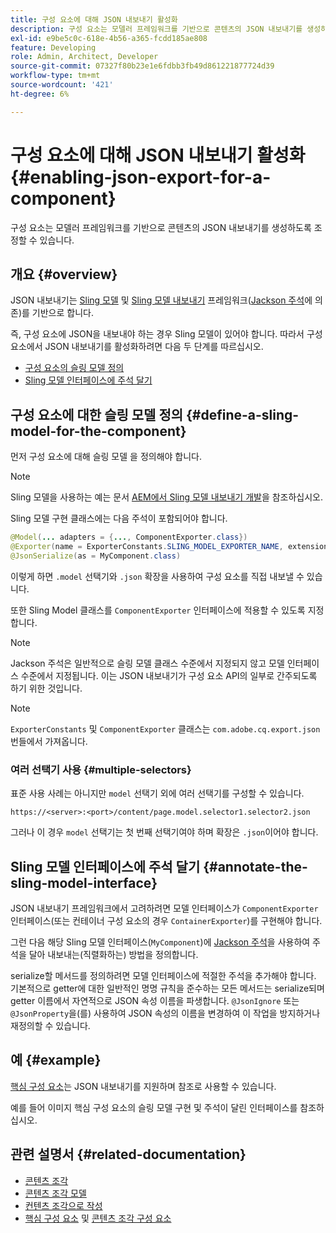 ```yaml
---
title: 구성 요소에 대해 JSON 내보내기 활성화
description: 구성 요소는 모델러 프레임워크를 기반으로 콘텐츠의 JSON 내보내기를 생성하도록 조정할 수 있습니다.
exl-id: e9be5c0c-618e-4b56-a365-fcdd185ae808
feature: Developing
role: Admin, Architect, Developer
source-git-commit: 07327f80b23e1e6fdbb3fb49d861221877724d39
workflow-type: tm+mt
source-wordcount: '421'
ht-degree: 6%

---
```


# 구성 요소에 대해 JSON 내보내기 활성화 {#enabling-json-export-for-a-component}

구성 요소는 모델러 프레임워크를 기반으로 콘텐츠의 JSON 내보내기를 생성하도록 조정할 수 있습니다.

## 개요 {#overview}

JSON 내보내기는 [Sling 모델](https://sling.apache.org/documentation/bundles/models.html) 및 [Sling 모델 내보내기](https://sling.apache.org/documentation/bundles/models.html#exporter-framework-since-130) 프레임워크([Jackson 주석](https://github.com/FasterXML/jackson-annotations/wiki/Jackson-Annotations)에 의존)를 기반으로 합니다.

즉, 구성 요소에 JSON을 내보내야 하는 경우 Sling 모델이 있어야 합니다. 따라서 구성 요소에서 JSON 내보내기를 활성화하려면 다음 두 단계를 따르십시오.

* [구성 요소의 슬링 모델 정의](#define-a-sling-model-for-the-component)
* [Sling 모델 인터페이스에 주석 달기](#annotate-the-sling-model-interface)

## 구성 요소에 대한 슬링 모델 정의 {#define-a-sling-model-for-the-component}

먼저 구성 요소에 대해 슬링 모델 을 정의해야 합니다.

>[!NOTE]
>
>Sling 모델을 사용하는 예는 문서 [AEM에서 Sling 모델 내보내기 개발](https://experienceleague.adobe.com/docs/experience-manager-learn/foundation/development/develop-sling-model-exporter.html?lang=ko)을 참조하십시오.

Sling 모델 구현 클래스에는 다음 주석이 포함되어야 합니다.

```java
@Model(... adapters = {..., ComponentExporter.class})
@Exporter(name = ExporterConstants.SLING_MODEL_EXPORTER_NAME, extensions = ExporterConstants.SLING_MODEL_EXTENSION)
@JsonSerialize(as = MyComponent.class)
```

이렇게 하면 `.model` 선택기와 `.json` 확장을 사용하여 구성 요소를 직접 내보낼 수 있습니다.

또한 Sling Model 클래스를 `ComponentExporter` 인터페이스에 적용할 수 있도록 지정합니다.

>[!NOTE]
>
>Jackson 주석은 일반적으로 슬링 모델 클래스 수준에서 지정되지 않고 모델 인터페이스 수준에서 지정됩니다. 이는 JSON 내보내기가 구성 요소 API의 일부로 간주되도록 하기 위한 것입니다.

>[!NOTE]
>
>`ExporterConstants` 및 `ComponentExporter` 클래스는 `com.adobe.cq.export.json` 번들에서 가져옵니다.

### 여러 선택기 사용 {#multiple-selectors}

표준 사용 사례는 아니지만 `model` 선택기 외에 여러 선택기를 구성할 수 있습니다.

```
https://<server>:<port>/content/page.model.selector1.selector2.json
```

그러나 이 경우 `model` 선택기는 첫 번째 선택기여야 하며 확장은 `.json`이어야 합니다.

## Sling 모델 인터페이스에 주석 달기 {#annotate-the-sling-model-interface}

JSON 내보내기 프레임워크에서 고려하려면 모델 인터페이스가 `ComponentExporter` 인터페이스(또는 컨테이너 구성 요소의 경우 `ContainerExporter`)를 구현해야 합니다.

그런 다음 해당 Sling 모델 인터페이스(`MyComponent`)에 [Jackson 주석](https://github.com/FasterXML/jackson-annotations/wiki/Jackson-Annotations)을 사용하여 주석을 달아 내보내는(직렬화하는) 방법을 정의합니다.

serialize할 메서드를 정의하려면 모델 인터페이스에 적절한 주석을 추가해야 합니다. 기본적으로 getter에 대한 일반적인 명명 규칙을 준수하는 모든 메서드는 serialize되며 getter 이름에서 자연적으로 JSON 속성 이름을 파생합니다. `@JsonIgnore` 또는 `@JsonProperty`을(를) 사용하여 JSON 속성의 이름을 변경하여 이 작업을 방지하거나 재정의할 수 있습니다.

## 예 {#example}

[핵심 구성 요소](https://experienceleague.adobe.com/docs/experience-manager-core-components/using/introduction.html)는 JSON 내보내기를 지원하며 참조로 사용할 수 있습니다.

예를 들어 이미지 핵심 구성 요소의 슬링 모델 구현 및 주석이 달린 인터페이스를 참조하십시오.

## 관련 설명서 {#related-documentation}

* [콘텐츠 조각](/help/sites-cloud/administering/content-fragments/overview.md)
* [콘텐츠 조각 모델](/help/sites-cloud/administering/content-fragments/managing-content-fragment-models.md)
* [컨텐츠 조각으로 작성](/help/sites-cloud/authoring/fragments/content-fragments.md)
* [핵심 구성 요소](https://experienceleague.adobe.com/docs/experience-manager-core-components/using/introduction.html) 및 [콘텐츠 조각 구성 요소](https://experienceleague.adobe.com/docs/experience-manager-core-components/using/components/content-fragment-component.html)

